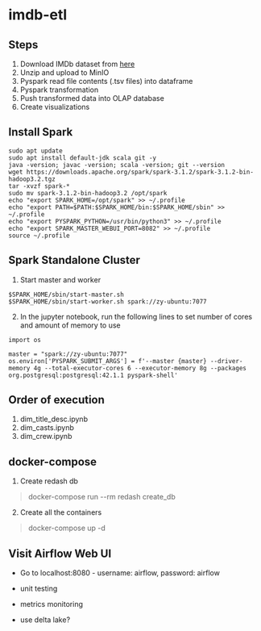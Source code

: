 # imdb-etl

## Steps
1. Download IMDb dataset from [here](https://datasets.imdbws.com/)
2. Unzip and upload to MinIO
3. Pyspark read file contents (.tsv files) into dataframe
4. Pyspark transformation
5. Push transformed data into OLAP database
6. Create visualizations

## Install Spark
```
sudo apt update  
sudo apt install default-jdk scala git -y
java -version; javac -version; scala -version; git --version
wget https://downloads.apache.org/spark/spark-3.1.2/spark-3.1.2-bin-hadoop3.2.tgz
tar -xvzf spark-*
sudo mv spark-3.1.2-bin-hadoop3.2 /opt/spark
echo "export SPARK_HOME=/opt/spark" >> ~/.profile
echo "export PATH=$PATH:$SPARK_HOME/bin:$SPARK_HOME/sbin" >> ~/.profile
echo "export PYSPARK_PYTHON=/usr/bin/python3" >> ~/.profile
echo "export SPARK_MASTER_WEBUI_PORT=8082" >> ~/.profile
source ~/.profile
```

## Spark Standalone Cluster
1. Start master and worker
```
$SPARK_HOME/sbin/start-master.sh
$SPARK_HOME/sbin/start-worker.sh spark://zy-ubuntu:7077 
```

2. In the jupyter notebook, run the following lines to set number of cores and amount of memory to use
```
import os

master = "spark://zy-ubuntu:7077"  
os.environ['PYSPARK_SUBMIT_ARGS'] = f'--master {master} --driver-memory 4g --total-executor-cores 6 --executor-memory 8g --packages org.postgresql:postgresql:42.1.1 pyspark-shell'
```

## Order of execution
1. dim_title_desc.ipynb
2. dim_casts.ipynb
3. dim_crew.ipynb


## docker-compose
1. Create redash db
> docker-compose run --rm redash create_db
2. Create all the containers
> docker-compose up -d 

## Visit Airflow Web UI 
- Go to localhost:8080 - username: airflow, password: airflow

- unit testing 
- metrics monitoring
- use delta lake?